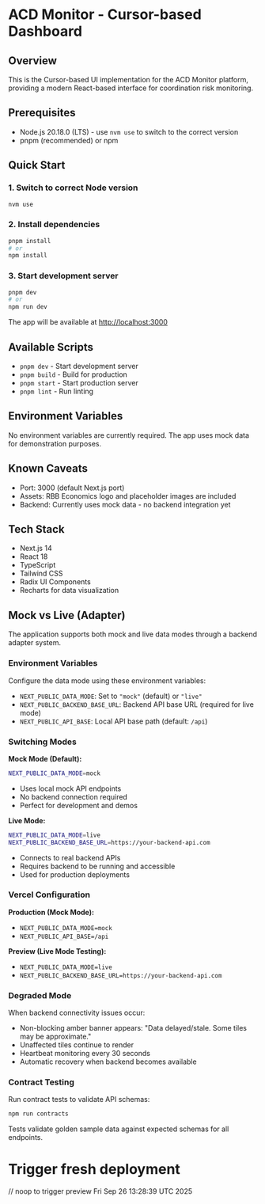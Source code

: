 # ACD Monitor - Cursor-based Dashboard

## Overview
This is the Cursor-based UI implementation for the ACD Monitor platform, providing a modern React-based interface for coordination risk monitoring.

## Prerequisites
- Node.js 20.18.0 (LTS) - use `nvm use` to switch to the correct version
- pnpm (recommended) or npm

## Quick Start

### 1. Switch to correct Node version
```bash
nvm use
```

### 2. Install dependencies
```bash
pnpm install
# or
npm install
```

### 3. Start development server
```bash
pnpm dev
# or
npm run dev
```

The app will be available at [http://localhost:3000](http://localhost:3000)

## Available Scripts

- `pnpm dev` - Start development server
- `pnpm build` - Build for production
- `pnpm start` - Start production server
- `pnpm lint` - Run linting

## Environment Variables
No environment variables are currently required. The app uses mock data for demonstration purposes.

## Known Caveats
- Port: 3000 (default Next.js port)
- Assets: RBB Economics logo and placeholder images are included
- Backend: Currently uses mock data - no backend integration yet

## Tech Stack
- Next.js 14
- React 18
- TypeScript
- Tailwind CSS
- Radix UI Components
- Recharts for data visualization

## Mock vs Live (Adapter)

The application supports both mock and live data modes through a backend adapter system.

### Environment Variables

Configure the data mode using these environment variables:

- `NEXT_PUBLIC_DATA_MODE`: Set to `"mock"` (default) or `"live"`
- `NEXT_PUBLIC_BACKEND_BASE_URL`: Backend API base URL (required for live mode)
- `NEXT_PUBLIC_API_BASE`: Local API base path (default: `/api`)

### Switching Modes

**Mock Mode (Default):**
```bash
NEXT_PUBLIC_DATA_MODE=mock
```
- Uses local mock API endpoints
- No backend connection required
- Perfect for development and demos

**Live Mode:**
```bash
NEXT_PUBLIC_DATA_MODE=live
NEXT_PUBLIC_BACKEND_BASE_URL=https://your-backend-api.com
```
- Connects to real backend APIs
- Requires backend to be running and accessible
- Used for production deployments

### Vercel Configuration

**Production (Mock Mode):**
- `NEXT_PUBLIC_DATA_MODE=mock`
- `NEXT_PUBLIC_API_BASE=/api`

**Preview (Live Mode Testing):**
- `NEXT_PUBLIC_DATA_MODE=live`
- `NEXT_PUBLIC_BACKEND_BASE_URL=https://your-backend-api.com`

### Degraded Mode

When backend connectivity issues occur:
- Non-blocking amber banner appears: "Data delayed/stale. Some tiles may be approximate."
- Unaffected tiles continue to render
- Heartbeat monitoring every 30 seconds
- Automatic recovery when backend becomes available

### Contract Testing

Run contract tests to validate API schemas:
```bash
npm run contracts
```

Tests validate golden sample data against expected schemas for all endpoints.
# Trigger fresh deployment
// noop to trigger preview Fri Sep 26 13:28:39 UTC 2025
